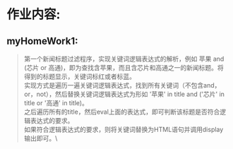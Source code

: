 作业内容:
============================

myHomeWork1:
---------------------
> 第一个新闻标题过滤程序，实现关键词逻辑表达式的解析，例如 苹果 and (芯片 or 高通)，即为查找含苹果，而且含芯片和高通之一的新闻标题。将得到的标题显示，关键词标红或者标蓝。\
> 实现方式是遍历一遍关键词逻辑表达式，找到所有关键词（不包含and，or，not），然后替换关键词逻辑表达式为形如 '苹果' in title and ('芯片' in title or '高通' in title)。\
> 之后遍历所有的title，然后eval上面的表达式，即可判断该标题是否符合逻辑表达式的要求。\
> 如果符合逻辑表达式的要求，则将关键词替换为HTML语句并调用display输出即可。\
